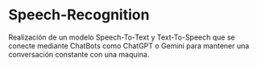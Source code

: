 # Speech-Recognition
Realización de un modelo Speech-To-Text y Text-To-Speech que se conecte mediante ChatBots como ChatGPT o Gemini para mantener una conversación constante con una maquina.
